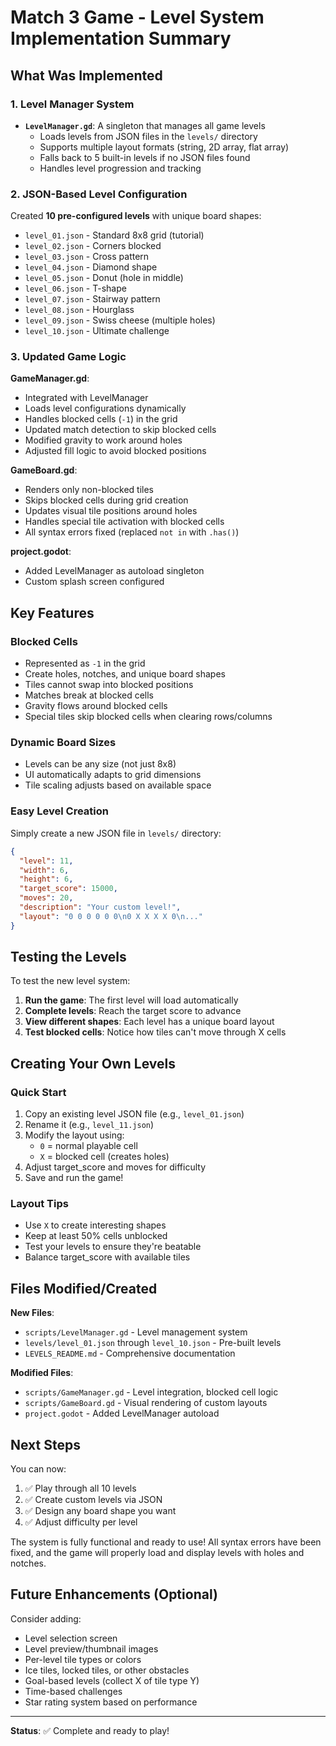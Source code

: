# Match 3 Game - Level System Implementation Summary

## What Was Implemented

### 1. Level Manager System
- **`LevelManager.gd`**: A singleton that manages all game levels
  - Loads levels from JSON files in the `levels/` directory
  - Supports multiple layout formats (string, 2D array, flat array)
  - Falls back to 5 built-in levels if no JSON files found
  - Handles level progression and tracking

### 2. JSON-Based Level Configuration
Created **10 pre-configured levels** with unique board shapes:
- `level_01.json` - Standard 8x8 grid (tutorial)
- `level_02.json` - Corners blocked
- `level_03.json` - Cross pattern
- `level_04.json` - Diamond shape
- `level_05.json` - Donut (hole in middle)
- `level_06.json` - T-shape
- `level_07.json` - Stairway pattern
- `level_08.json` - Hourglass
- `level_09.json` - Swiss cheese (multiple holes)
- `level_10.json` - Ultimate challenge

### 3. Updated Game Logic

**GameManager.gd**:
- Integrated with LevelManager
- Loads level configurations dynamically
- Handles blocked cells (`-1`) in the grid
- Updated match detection to skip blocked cells
- Modified gravity to work around holes
- Adjusted fill logic to avoid blocked positions

**GameBoard.gd**:
- Renders only non-blocked tiles
- Skips blocked cells during grid creation
- Updates visual tile positions around holes
- Handles special tile activation with blocked cells
- All syntax errors fixed (replaced `not in` with `.has()`)

**project.godot**:
- Added LevelManager as autoload singleton
- Custom splash screen configured

## Key Features

### Blocked Cells
- Represented as `-1` in the grid
- Create holes, notches, and unique board shapes
- Tiles cannot swap into blocked positions
- Matches break at blocked cells
- Gravity flows around blocked cells
- Special tiles skip blocked cells when clearing rows/columns

### Dynamic Board Sizes
- Levels can be any size (not just 8x8)
- UI automatically adapts to grid dimensions
- Tile scaling adjusts based on available space

### Easy Level Creation
Simply create a new JSON file in `levels/` directory:
```json
{
  "level": 11,
  "width": 6,
  "height": 6,
  "target_score": 15000,
  "moves": 20,
  "description": "Your custom level!",
  "layout": "0 0 0 0 0 0\n0 X X X X 0\n..."
}
```

## Testing the Levels

To test the new level system:

1. **Run the game**: The first level will load automatically
2. **Complete levels**: Reach the target score to advance
3. **View different shapes**: Each level has a unique board layout
4. **Test blocked cells**: Notice how tiles can't move through X cells

## Creating Your Own Levels

### Quick Start
1. Copy an existing level JSON file (e.g., `level_01.json`)
2. Rename it (e.g., `level_11.json`)
3. Modify the layout using:
   - `0` = normal playable cell
   - `X` = blocked cell (creates holes)
4. Adjust target_score and moves for difficulty
5. Save and run the game!

### Layout Tips
- Use `X` to create interesting shapes
- Keep at least 50% cells unblocked
- Test your levels to ensure they're beatable
- Balance target_score with available tiles

## Files Modified/Created

**New Files**:
- `scripts/LevelManager.gd` - Level management system
- `levels/level_01.json` through `level_10.json` - Pre-built levels
- `LEVELS_README.md` - Comprehensive documentation

**Modified Files**:
- `scripts/GameManager.gd` - Level integration, blocked cell logic
- `scripts/GameBoard.gd` - Visual rendering of custom layouts
- `project.godot` - Added LevelManager autoload

## Next Steps

You can now:
1. ✅ Play through all 10 levels
2. ✅ Create custom levels via JSON
3. ✅ Design any board shape you want
4. ✅ Adjust difficulty per level

The system is fully functional and ready to use! All syntax errors have been fixed, and the game will properly load and display levels with holes and notches.

## Future Enhancements (Optional)

Consider adding:
- Level selection screen
- Level preview/thumbnail images
- Per-level tile types or colors
- Ice tiles, locked tiles, or other obstacles
- Goal-based levels (collect X of tile type Y)
- Time-based challenges
- Star rating system based on performance

---

**Status**: ✅ Complete and ready to play!

